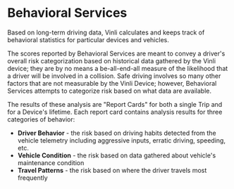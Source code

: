 Behavioral Services
===================

Based on long-term driving data, Vinli calculates and keeps track of behavioral statistics for particular devices and vehicles.

The scores reported by Behavioral Services are meant to convey a driver's overall risk categorization based on historical data gathered by the Vinli device; they are by no means a be-all-end-all measure of the likelihood that a driver will be involved in a collision.  Safe driving involves so many other factors that are not measurable by the Vinli Device; however, Behavioral Services attempts to categorize risk based on what data are available.

The results of these analysis are "Report Cards" for both a single Trip and for a Device's lifetime.  Each report card contains analysis results for three categories of behavior:

* **Driver Behavior** - the risk based on driving habits detected from the vehicle telemetry including aggressive inputs, erratic driving, speeding, etc.
* **Vehicle Condition** - the risk based on data gathered about vehicle's maintenance condition
* **Travel Patterns** - the risk based on where the driver travels most frequently